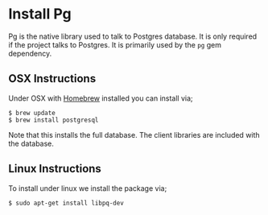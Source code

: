 # Install Pg

Pg is the native library used to talk to Postgres database. It is only required if the project
talks to Postgres. It is primarily used by the `pg` gem dependency.

## OSX Instructions

Under OSX with [Homebrew](http://mxcl.github.com/homebrew/) installed you can install via;

    $ brew update
    $ brew install postgresql

Note that this installs the full database. The client libraries are included with the database.

## Linux Instructions

To install under linux we install the package via;

    $ sudo apt-get install libpq-dev
